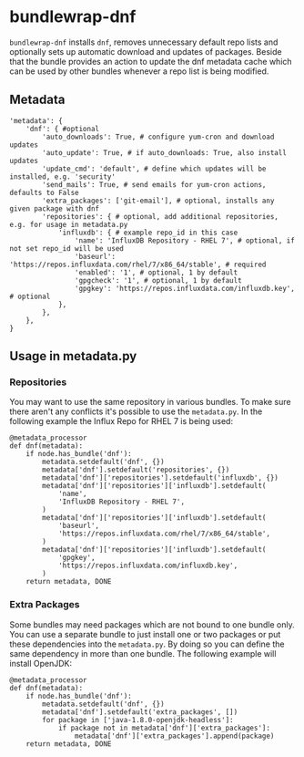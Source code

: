 # bundlewrap-dnf

`bundlewrap-dnf` installs `dnf`, removes unnecessary default repo lists and optionally sets up automatic download and updates of packages.
Beside that the bundle provides an action to update the dnf metadata cache which can be used by other bundles whenever a repo list is being modified.

## Metadata

    'metadata': {
        'dnf': { #optional
            'auto_downloads': True, # configure yum-cron and download updates
            'auto_update': True, # if auto_downloads: True, also install updates
            'update_cmd': 'default', # define which updates will be installed, e.g. 'security'
            'send_mails': True, # send emails for yum-cron actions, defaults to False
            'extra_packages': ['git-email'], # optional, installs any given package with dnf
            'repositories': { # optional, add additional repositories, e.g. for usage in metadata.py
                'influxdb': { # example repo_id in this case
                    'name': 'InfluxDB Repository - RHEL 7', # optional, if not set repo_id will be used
                    'baseurl': 'https://repos.influxdata.com/rhel/7/x86_64/stable', # required
                    'enabled': '1', # optional, 1 by default
                    'gpgcheck': '1', # optional, 1 by default
                    'gpgkey': 'https://repos.influxdata.com/influxdb.key', # optional
                },
            },
        },
    }

## Usage in metadata.py

### Repositories

You may want to use the same repository in various bundles. To make sure there aren't any conflicts it's possible to use the `metadata.py`.
In the following example the Influx Repo for RHEL 7 is being used:

    @metadata_processor
    def dnf(metadata):
        if node.has_bundle('dnf'):
            metadata.setdefault('dnf', {})
            metadata['dnf'].setdefault('repositories', {})
            metadata['dnf']['repositories'].setdefault('influxdb', {})
            metadata['dnf']['repositories']['influxdb'].setdefault(
                'name',
                'InfluxDB Repository - RHEL 7',
            )
            metadata['dnf']['repositories']['influxdb'].setdefault(
                'baseurl',
                'https://repos.influxdata.com/rhel/7/x86_64/stable',
            )
            metadata['dnf']['repositories']['influxdb'].setdefault(
                'gpgkey',
                'https://repos.influxdata.com/influxdb.key',
            )
        return metadata, DONE

### Extra Packages

Some bundles may need packages which are not bound to one bundle only. You can use a separate bundle to just install one or two packages or put these dependencies into the `metadata.py`. By doing so you can define the same dependency in more than one bundle.
The following example will install OpenJDK:

    @metadata_processor
    def dnf(metadata):
        if node.has_bundle('dnf'):
            metadata.setdefault('dnf', {})
            metadata['dnf'].setdefault('extra_packages', [])
            for package in ['java-1.8.0-openjdk-headless']:
                if package not in metadata['dnf']['extra_packages']:
                    metadata['dnf']['extra_packages'].append(package)
        return metadata, DONE

